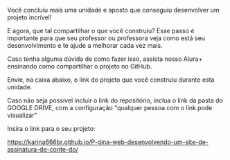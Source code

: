 Você concluiu mais uma unidade e aposto que conseguiu desenvolver um projeto incrível!

E agora, que tal compartilhar o que você construiu? Esse passo é importante para que seu professor ou professora veja como está seu desenvolvimento e te ajude a melhorar cada vez mais.

Caso tenha alguma dúvida de como fazer isso, assista nosso Alura+ ensinando como compartilhar o projeto no GitHub.

Envie, na caixa abaixo, o link do projeto que você construiu durante esta unidade.

Caso não seja possível incluir o link do repositório, inclua o link da pasta do GOOGLE DRIVE, com a configuração "qualquer pessoa com o link pode visualizar"

Insira o link para o seu projeto:

https://karina666br.github.io/P-gina-web-desenvolvendo-um-site-de-assinatura-de-conte-do/
